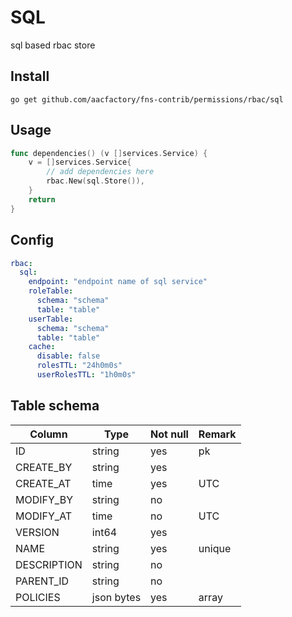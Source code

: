 # SQL

sql based rbac store

## Install
```shell
go get github.com/aacfactory/fns-contrib/permissions/rbac/sql
```

## Usage
```go
func dependencies() (v []services.Service) {
    v = []services.Service{
        // add dependencies here
        rbac.New(sql.Store()),
    }
    return
}
```

## Config 
```yaml
rbac:
  sql:
    endpoint: "endpoint name of sql service"
    roleTable: 
      schema: "schema"
      table: "table"
    userTable:
      schema: "schema"
      table: "table"
    cache:
      disable: false
      rolesTTL: "24h0m0s"
      userRolesTTL: "1h0m0s"
```

## Table schema
| Column      | Type        | Not null | Remark |
|-------------|-------------|----------|--------|
| ID          | string      | yes      | pk     |
| CREATE_BY   | string      | yes      |        |
| CREATE_AT   | time        | yes      | UTC    |
| MODIFY_BY   | string      | no       |        |
| MODIFY_AT   | time        | no       | UTC    |
| VERSION     | int64       | yes      |        |
| NAME        | string      | yes      | unique |
| DESCRIPTION | string      | no       |        |
| PARENT_ID   | string      | no       |        |
| POLICIES    | json bytes  | yes      | array  | 

